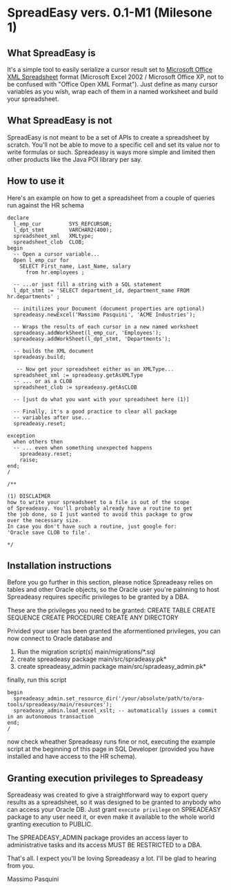 # SpreadEasy vers. 0.1-M1 (Milesone 1)

## What SpreadEasy is
It's a simple tool to easily serialize a cursor result set to [Microsoft Office XML Spreadsheet](https://en.wikipedia.org/wiki/Microsoft_Office_XML_formats) format (Microsoft Excel 2002 / Microsoft Office XP, not to be confused with "Office Open XML Format").
Just define as many cursor variables as you wish, wrap each of them in a named worksheet and build your spreadsheet.

## What SpreadEasy is not
SpreadEasy is not meant to be a set of APIs to create a spreadsheet by scratch. You'll not be able to
move to a specific cell and set its value nor to write formulas or such. Spreadeasy is ways more simple and limited then other products like the Java POI library per say.

## How to use it

Here's an example on how to get a spreadsheet from a couple of queries run against the HR schema

```
declare
  l_emp_cur         SYS_REFCURSOR;
  l_dpt_stmt        VARCHAR2(400);
  spreadsheet_xml   XMLtype;
  spreadsheet_clob  CLOB;
begin
  -- Open a cursor variable...
  Open l_emp_cur for 
    SELECT First_name, Last_Name, salary 
      from hr.employees ;

  -- ...or just fill a string with a SQL statement
  l_dpt_stmt := 'SELECT department_id, department_name FROM hr.departments' ;

  -- initilizes your Document (document properties are optional)
  spreadeasy.newExcel('Massimo Pasquini', 'ACME Industries'); 

  -- Wraps the results of each cursor in a new named worksheet
  spreadeasy.addWorkSheet(l_emp_cur, 'Employees'); 
  spreadeasy.addWorkSheet(l_dpt_stmt, 'Departments');

  -- builds the XML document
  spreadeasy.build; 

   -- Now get your spreadsheet either as an XMLType...
  spreadsheet_xml := spreadeasy.getAsXMLType  
  -- ... or as a CLOB
  spreadsheet_clob := spreadeasy.getAsCLOB  

  -- [just do what you want with your spreadsheet here (1)]
  
  -- Finally, it's a good practice to clear all package
  -- variables after use...
  spreadeasy.reset;

exception
  when others then
  -- ... even when something unexpected happens
    spreadeasy.reset;
    raise;
end;
/

/**

(1) DISCLAIMER 
how to write your spreadsheet to a file is out of the scope
of Spreadeasy. You'll probably already have a routine to get
the job done, so I just wanted to avoid this package to grow
over the necessary size.
In case you don't have such a routine, just google for:
'Oracle save CLOB to file'.

*/
```



## Installation instructions

Before you go further in this section, please notice Spreadeasy relies on tables and other Oracle objects, so the Oracle user you're palnning to host Spreadeasy requires specific privileges to be granted by a DBA.

These are the privileges you need to be granted:
CREATE TABLE
CREATE SEQUENCE
CREATE PROCEDURE
CREATE ANY DIRECTORY

Privided your user has been granted the aformentioned privileges, you can now connect to Oracle database and

1. Run the migration script(s)        main/migrations/*.sql
2. create spreadeasy package          main/src/spradeasy.pk*
3. create spreadeasy_admin package    main/src/spradeasy_admin.pk*

finally, run this script

```
begin
  spreadeasy_admin.set_resource_dir('/your/absolute/path/to/ora-tools/spreadeasy/main/resources');
  spreadeasy_admin.load_excel_xslt; -- automatically issues a commit in an autonomous transaction
end;
/
```

now check wheather Spreadeasy runs fine or not, executing the example script at the beginning of this page in SQL Developer (provided you have installed and have access to the HR schema).


## Granting execution privileges to Spreadeasy

Spreadeasy was created to give a straightforward way to export query results as a spreadsheet, so it was designed to be granted to anybody who can access your Oracle DB. Just grant `execute privilege` on SPREADEASY package to any user need it, or even make it available to the whole world granting execution to PUBLIC. 

The SPREADEASY_ADMIN package provides an access layer to administrative tasks and its access MUST BE RESTRICTED to a DBA.


That's all. I expect you'll be loving Spreadeasy a lot. I'll be glad to hearing from you.


Massimo Pasquini

